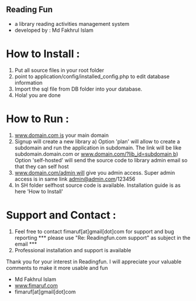 ## Reading Fun
* a library reading activities management system
* developed by : Md Fakhrul Islam

# How to Install :
1. Put all source files in your root folder
2. point to application/config/installed_config.php to edit database information
3. Import the sql file from DB folder into your database.
4. Hola! you are done

# How to Run :
1. www.domain.com is your main domain
2. Signup will create a new library a) Option 'plan' will allow to create a subdomain and run the application in subdomain. The link will be like subdomain.domain.com or www.domain.com/?lib_id=subdomain b) Option 'self-hosted' will send the source code to library admin email so that they can self host
3. www.domain.com/admin will give you admin access. Super admin access is in same link admin@admin.com/123456
4. In SH folder selfhost source code is available. Installation guide is as here 'How to Install'

# Support and Contact :
1. Feel free to contact fimaruf[at]gmail[dot]com for support and bug reporting *** please use "Re: Readingfun.com support" as subject in the email ***
2. Professional installation and support is available

Thank you for your interest in Readingfun. I will appreciate your valuable comments to make it more usable and fun
* Md Fakhrul Islam
* www.fimaruf.com
* fimaruf[at]gmail[dot]com
